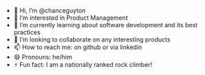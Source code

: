 - 👋 Hi, I’m @chanceguyton
- 👀 I’m interested in Product Management
- 🌱 I’m currently learning about software development and its best practices
- 💞️ I’m looking to collaborate on any interesting products
- 📫 How to reach me: on github or via linkedin
- 😄 Pronouns: he/him
- ⚡ Fun fact: I am a nationally ranked rock climber!

<!---
chanceguyton/chanceguyton is a ✨ special ✨ repository because its `README.md` (this file) appears on your GitHub profile.
You can click the Preview link to take a look at your changes.
--->
